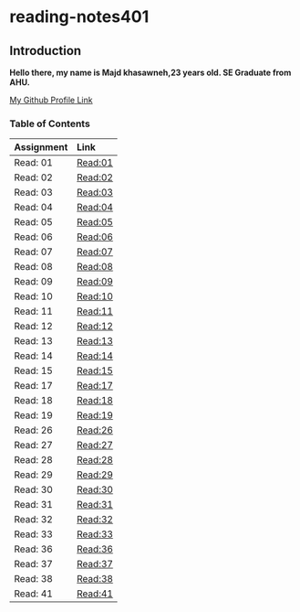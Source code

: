 # reading-notes401

## Introduction

**Hello there, my name is Majd khasawneh,23 years old. SE Graduate from AHU.**

[My Github Profile Link](https://github.com/majdkh97)

### Table of Contents

|        Assignment         |              Link              |
| :-------------------------| :----------------------------- |
|  Read: 01                 |  [Read:01](Assignment01.md)   |
|  Read: 02                 |  [Read:02](Assignment02.md)   |
|  Read: 03                 |  [Read:03](Assignment03.md)   |
|  Read: 04                 |  [Read:04](Assignment04.md)   |
|  Read: 05                 |  [Read:05](Assignment05.md)   |
|  Read: 06                 |  [Read:06](Assignment06.md)   |
|  Read: 07                 |  [Read:07](Assignment07.md)   |
|  Read: 08                 |  [Read:08](Assignment08.md)   |
|  Read: 09                 |  [Read:09](Assignment09.md)   |
|  Read: 10                 |  [Read:10](Assignment10.md)   |
|  Read: 11                 |  [Read:11](Assignment11.md)   |
|  Read: 12                 |  [Read:12](Assignment12.md)   |
|  Read: 13                 |  [Read:13](Assignment13.md)   |
|  Read: 14                 |  [Read:14](Assignment14.md)   |
|  Read: 15                 |  [Read:15](Assignment15.md)   |
|  Read: 17                 |  [Read:17](Assignment17.md)   |
|  Read: 18                 |  [Read:18](Assignment18.md)   |
|  Read: 19                 |  [Read:19](Assignment19.md)   |
|  Read: 26                 |  [Read:26](Assignment26.md)   |
|  Read: 27                 |  [Read:27](Assignment27.md)   |
|  Read: 28                 |  [Read:28](Assignment28.md)   |
|  Read: 29                 |  [Read:29](Assignment29.md)   |
|  Read: 30                 |  [Read:30](Assignment30.md)   |
|  Read: 31                 |  [Read:31](Assignment31.md)   |
|  Read: 32                 |  [Read:32](Assignment32.md)   |
|  Read: 33                 |  [Read:33](Assignment33.md)   |
|  Read: 36                 |  [Read:36](Assignment36.md)   |
|  Read: 37                 |  [Read:37](Assignment37.md)   |
|  Read: 38                 |  [Read:38](Assignment38.md)   |
|  Read: 41                 |  [Read:41](Assignment41.md)   |
